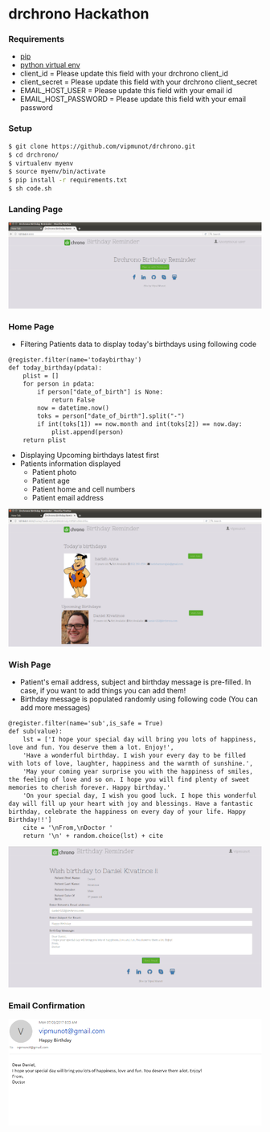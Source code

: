 # drchrono Hackathon

### Requirements
- [pip](https://pip.pypa.io/en/stable/)
- [python virtual env](https://packaging.python.org/installing/#creating-and-using-virtual-environments)
- client_id  = Please update this field with your drchrono client_id
- client_secret = Please update this field with your drchrono client_secret
- EMAIL_HOST_USER = Please update this field with your email id
- EMAIL_HOST_PASSWORD = Please update this field with your email password
### Setup
``` bash
$ git clone https://github.com/vipmunot/drchrono.git
$ cd drchrono/
$ virtualenv myenv
$ source myenv/bin/activate
$ pip install -r requirements.txt
$ sh code.sh
```

### Landing Page
<img   src="readme image/landing.PNG">

### Home Page
- Filtering Patients data to display today's birthdays using following code
```
@register.filter(name='todaybirthay')
def today_birthday(pdata):
    plist = []
    for person in pdata:
        if person["date_of_birth"] is None:
            return False
        now = datetime.now()
        toks = person["date_of_birth"].split("-")
        if int(toks[1]) == now.month and int(toks[2]) == now.day:
            plist.append(person)
    return plist
```
- Displaying Upcoming  birthdays latest first
- Patients information displayed
  - Patient photo
  - Patient age
  - Patient home and cell numbers
  - Patient email address
<img   src="readme image/home.PNG">

### Wish Page
- Patient's email address, subject and birthday message is pre-filled. In case, if you want to add things you can add them!
- Birthday message is populated randomly using following code (You can add more messages)
```
@register.filter(name='sub',is_safe = True)
def sub(value):
    lst = ['I hope your special day will bring you lots of happiness, love and fun. You deserve them a lot. Enjoy!',
    'Have a wonderful birthday. I wish your every day to be filled with lots of love, laughter, happiness and the warmth of sunshine.',
    'May your coming year surprise you with the happiness of smiles, the feeling of love and so on. I hope you will find plenty of sweet memories to cherish forever. Happy birthday.'
    'On your special day, I wish you good luck. I hope this wonderful day will fill up your heart with joy and blessings. Have a fantastic birthday, celebrate the happiness on every day of your life. Happy Birthday!!']
    cite = '\nFrom,\nDoctor '
    return '\n' + random.choice(lst) + cite
```
<img   src="readme image/wish.PNG">

### Email Confirmation
<img   src="readme image/email.PNG">
